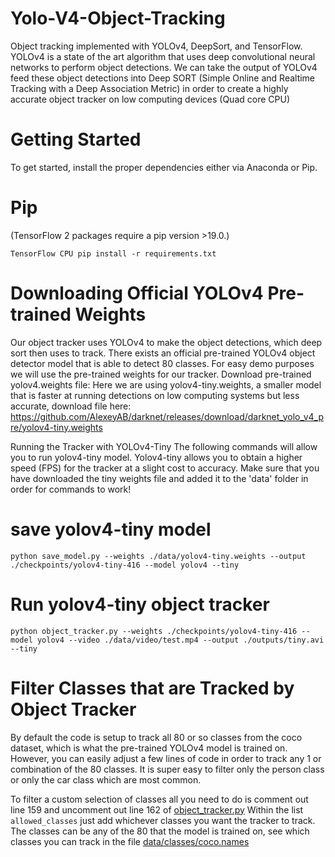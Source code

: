 # Yolo-V4-Object-Tracking

Object tracking implemented with YOLOv4, DeepSort, and TensorFlow. YOLOv4 is a state of the art algorithm that uses deep convolutional neural networks to perform object detections. We can take the output of YOLOv4 feed these object detections into Deep SORT (Simple Online and Realtime Tracking with a Deep Association Metric) in order to create a highly accurate object tracker on low computing devices (Quad core CPU) 


# Getting Started
To get started, install the proper dependencies either via Anaconda or Pip.

# Pip
(TensorFlow 2 packages require a pip version >19.0.)

`TensorFlow CPU
pip install -r requirements.txt
`


# Downloading Official YOLOv4 Pre-trained Weights

Our object tracker uses YOLOv4 to make the object detections, which deep sort then uses to track. There exists an official pre-trained YOLOv4 object detector model that is able to detect 80 classes. For easy demo purposes we will use the pre-trained weights for our tracker. Download pre-trained yolov4.weights file:
Here we are using yolov4-tiny.weights, a smaller model that is faster at running detections on low computing systems but less accurate, download file here: https://github.com/AlexeyAB/darknet/releases/download/darknet_yolo_v4_pre/yolov4-tiny.weights

Running the Tracker with YOLOv4-Tiny
The following commands will allow you to run yolov4-tiny model. Yolov4-tiny allows you to obtain a higher speed (FPS) for the tracker at a slight cost to accuracy. Make sure that you have downloaded the tiny weights file and added it to the 'data' folder in order for commands to work!

# save yolov4-tiny model
`python save_model.py --weights ./data/yolov4-tiny.weights --output ./checkpoints/yolov4-tiny-416 --model yolov4 --tiny`

# Run yolov4-tiny object tracker
`python object_tracker.py --weights ./checkpoints/yolov4-tiny-416 --model yolov4 --video ./data/video/test.mp4 --output ./outputs/tiny.avi --tiny`


# Filter Classes that are Tracked by Object Tracker
By default the code is setup to track all 80 or so classes from the coco dataset, which is what the pre-trained YOLOv4 model is trained on. However, you can easily adjust a few lines of code in order to track any 1 or combination of the 80 classes. It is super easy to filter only the person class or only the car class which are most common.

To filter a custom selection of classes all you need to do is comment out line 159 and uncomment out line 162 of [object_tracker.py]((https://github.com/VAISHNAVIV27/Yolo-V4-Object-Tracking/blob/main/object_tracker.py)) Within the list `allowed_classes` just add whichever classes you want the tracker to track. The classes can be any of the 80 that the model is trained on, see which classes you can track in the file [data/classes/coco.names]((https://github.com/VAISHNAVIV27/Yolo-V4-Object-Tracking/blob/main/data/classes/coco.names))


